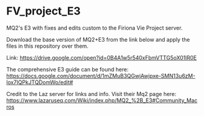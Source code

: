 # FV_project_E3

MQ2's E3 with fixes and edits custom to the Firiona Vie Project server.

Download the base version of MQ2+E3 from the link below and apply the files in this repository over them.

Link: https://drive.google.com/open?id=0B4A1w5r540xFbmVTTG5oX01lR0E

The comprehensive E3 guide can be found here: https://docs.google.com/document/d/1mZMuB3QGwjAwjpxe-SMN13u6zM-lox7IQPkJTQDomWo/edit#

Credit to the Laz server for links and info. Visit their Mq2 page here: https://www.lazaruseq.com/Wiki/index.php/MQ2_%2B_E3#Community_Macros

